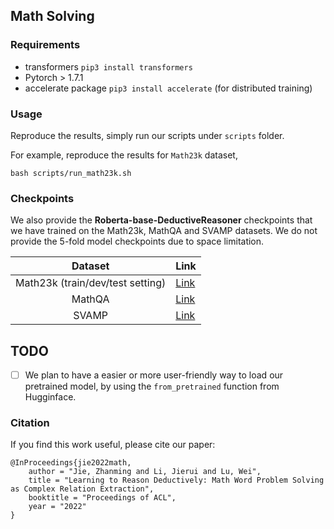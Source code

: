 ## Math Solving 

### Requirements
* transformers `pip3 install transformers`
* Pytorch > 1.7.1
* accelerate package `pip3 install accelerate` (for distributed training)


### Usage

Reproduce the results, simply run our scripts under `scripts` folder.

For example, reproduce the results for `Math23k` dataset,
```shell
bash scripts/run_math23k.sh
```

### Checkpoints
We also provide the **Roberta-base-DeductiveReasoner** checkpoints that we have trained on the Math23k, MathQA and SVAMP datasets.
We do not provide the 5-fold model checkpoints due to space limitation.

|             Dataset              | Link  | 
|:--------------------------------:|---|
 | Math23k (train/dev/test setting) | [Link](https://drive.google.com/file/d/1TAHbdCKar0gqFzOd76LIYMQyI6hPOmL0/view?usp=sharing)  | 
 |              MathQA              | [Link](https://drive.google.com/file/d/1hgqSZwMyFearr_RJebL51ROflqwdsZUv/view?usp=sharing) | 
|              SVAMP               | [Link](https://drive.google.com/file/d/1ykI_pTPiCrHhgVA1gVN-yZeB-e0-J0TK/view?usp=sharing)  | 



## TODO
- [ ] We plan to have a easier or more user-friendly way to load our pretrained model, by using the `from_pretrained` function from Hugginface. 

### Citation
If you find this work useful, please cite our paper:
```
@InProceedings{jie2022math, 
    author = "Jie, Zhanming and Li, Jierui and Lu, Wei", 
    title = "Learning to Reason Deductively: Math Word Problem Solving as Complex Relation Extraction", 
    booktitle = "Proceedings of ACL", 
    year = "2022"
}
```
